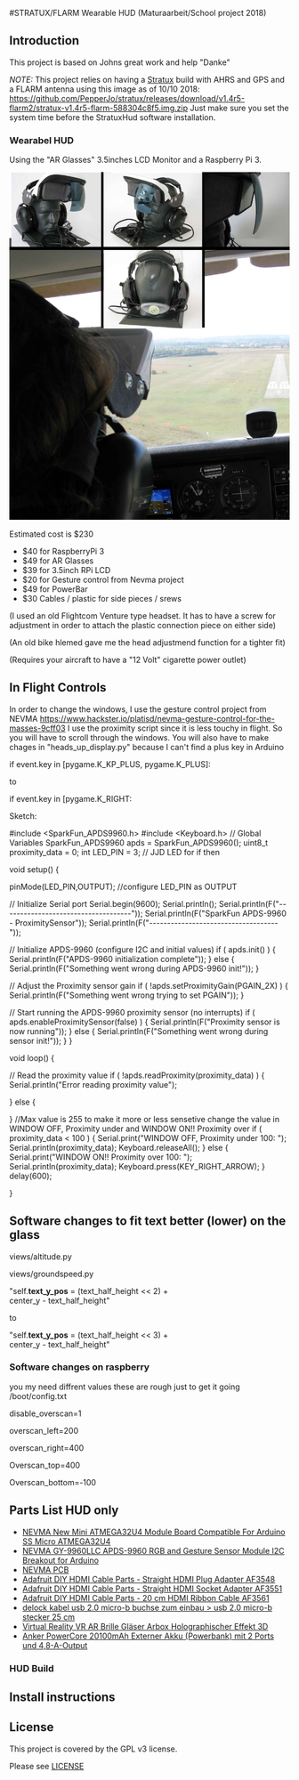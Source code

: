 #STRATUX/FLARM Wearable HUD (Maturaarbeit/School project 2018)

## Introduction

This project is based on Johns great work and help "Danke"

_*NOTE:*_ This project relies on having a [Stratux](http://stratux.me/) build with AHRS and GPS and a FLARM antenna using this image as of 10/10 2018: https://github.com/PepperJo/stratux/releases/download/v1.4r5-flarm2/stratux-v1.4r5-flarm-588304c8f5.img.zip Just make sure you set the system time before the StratuxHud software installation.


### Wearabel HUD

Using the "AR Glasses" 3.5inches LCD Monitor and a Raspberry Pi 3.

![AR Glasses](media/hud_wearable.jpg)

Estimated cost is $230

- $40 for RaspberryPi 3
- $49 for AR Glasses 
- $39 for 3.5inch RPi LCD 
- $20 for Gesture control from Nevma project
- $49 for PowerBar
- $30 Cables / plastic for side pieces / srews

(I used an old Flightcom Venture type headset. It has to have a screw for adjustment in order to attach the plastic connection piece on either side)

(An old bike hlemed gave me the head adjustmend function for a tighter fit)

(Requires your aircraft to have a "12 Volt" cigarette power outlet)


## In Flight Controls
In order to change the windows, I use the gesture control project from NEVMA
https://www.hackster.io/platisd/nevma-gesture-control-for-the-masses-9cff03
I use the proximity script since it is less touchy in flight. So you will have to scroll through the windows. 
You will also have to make chages in "heads_up_display.py" because I can't find a plus key in Arduino

if event.key in [pygame.K_KP_PLUS, pygame.K_PLUS]:

to 

if event.key in [pygame.K_RIGHT:

Sketch:

#include <SparkFun_APDS9960.h>
#include <Keyboard.h>
// Global Variables
SparkFun_APDS9960 apds = SparkFun_APDS9960();
uint8_t proximity_data = 0;
int LED_PIN = 3; // JJD LED for if then

void setup() {

pinMode(LED_PIN,OUTPUT); //configure LED_PIN as OUTPUT 

 
 // Initialize Serial port
 Serial.begin(9600);
 Serial.println();
 Serial.println(F("------------------------------------"));
 Serial.println(F("SparkFun APDS-9960 - ProximitySensor"));
 Serial.println(F("------------------------------------"));
 
 // Initialize APDS-9960 (configure I2C and initial values)
 if ( apds.init() ) {
 Serial.println(F("APDS-9960 initialization complete"));
 } else {
 Serial.println(F("Something went wrong during APDS-9960 init!"));
 }
 
 // Adjust the Proximity sensor gain
 if ( !apds.setProximityGain(PGAIN_2X) ) {
 Serial.println(F("Something went wrong trying to set PGAIN"));
 }
 
 // Start running the APDS-9960 proximity sensor (no interrupts)
 if ( apds.enableProximitySensor(false) ) {
 Serial.println(F("Proximity sensor is now running"));
 } else {
 Serial.println(F("Something went wrong during sensor init!"));
 }
}

void loop() {
 
 // Read the proximity value
 if ( !apds.readProximity(proximity_data) ) {
 Serial.println("Error reading proximity value");
 
 } else {

 }
//Max value is 255 to make it more or less sensetive change the value in WINDOW OFF, Proximity under and WINDOW ON!! Proximity over 
 if ( proximity_data < 100 ) {
 Serial.print("WINDOW OFF, Proximity under 100: ");
 Serial.println(proximity_data); 
 Keyboard.releaseAll();
 } else {
 Serial.print("WINDOW ON!! Proximity over 100: ");
 Serial.println(proximity_data);
 Keyboard.press(KEY_RIGHT_ARROW);
 }
 delay(600);

}

## Software changes to fit text better (lower) on the glass
views/altitude.py

views/groundspeed.py


"self.__text_y_pos__ = (text_half_height << 2) + \
            center_y - text_half_height"
            
 to
 
 "self.__text_y_pos__ = (text_half_height << 3) + \
            center_y - text_half_height"

### Software changes on raspberry
you my need diffrent values these are rough just to get it going
/boot/config.txt

disable_overscan=1

overscan_left=200

overscan_right=400

Overscan_top=400

Overscan_bottom=-100

## Parts List HUD only

- [NEVMA New Mini ATMEGA32U4 Module Board Compatible For Arduino SS Micro ATMEGA32U4](https://www.ebay.de/itm/New-Mini-ATMEGA32U4-Module-Board-Compatible-For-Arduino-SS-Micro-ATMEGA32U4/272546371430?ssPageName=STRK%3AMEBIDX%3AIT&_trksid=p2060353.m2749.l2649)
- [NEVMA GY-9960LLC APDS-9960 RGB and Gesture Sensor Module I2C Breakout for Arduino](https://www.amazon.com/Number-Rottay-Mechanical-Numeric-backlit/dp/B076FTSY6J/ref=sr_1_3?ie=UTF8&qid=1529215627&sr=8-3&keywords=mechanical+keypad)
- [NEVMA PCB](https://www.pcbway.com/project/shareproject/Nevma__Gesture_control_for_the_masses.html)
- [Adafruit DIY HDMI Cable Parts - Straight HDMI Plug Adapter AF3548](https://www.ebay.de/itm/Adafruit-DIY-HDMI-Cable-Parts-Straight-HDMI-Plug-Adapter-AF3548/273042335737?ssPageName=STRK%3AMEBIDX%3AIT&_trksid=p2060353.m2749.l2649)
- [Adafruit DIY HDMI Cable Parts - Straight HDMI Socket Adapter AF3551](https://www.ebay.de/itm/Adafruit-DIY-HDMI-Cable-Parts-Straight-HDMI-Socket-Adapter-AF3551/273026213365?ssPageName=STRK%3AMEBIDX%3AIT&_trksid=p2060353.m2749.l2649)
- [Adafruit DIY HDMI Cable Parts - 20 cm HDMI Ribbon Cable AF3561](https://www.ebay.de/itm/Adafruit-DIY-HDMI-Cable-Parts-20-cm-HDMI-Ribbon-Cable-AF3561/282810093975?ssPageName=STRK%3AMEBIDX%3AIT&_trksid=p2060353.m2749.l2649)
- [delock kabel usb 2.0 micro-b buchse zum einbau > usb 2.0 micro-b stecker 25 cm](https://www.ebay.de/itm/delock-kabel-usb-2-0-micro-b-buchse-zum-einbau-usb-2-0-micro-b-stecker-25-cm/162698540334?ssPageName=STRK%3AMEBIDX%3AIT&_trksid=p2060353.m2749.l2649)
- [Virtual Reality VR AR Brille Gläser Arbox Holographischer Effekt 3D](https://www.ebay.de/itm/Virtual-Reality-VR-AR-Brille-Gläser-Arbox-Holographischer-Effekt-3D/382299251509?ssPageName=STRK%3AMEBIDX%3AIT&_trksid=p2060353.m2749.l2649)
- [Anker PowerCore 20100mAh Externer Akku (Powerbank) mit 2 Ports und 4,8-A-Output](https://www.ebay.de/itm/Anker-PowerCore-20100mAh-Externer-Akku-Powerbank-mit-2-Ports-und-4-8-A-Output/253034763977?ssPageName=STRK%3AMEBIDX%3AIT&_trksid=p2060353.m2749.l2649)

### HUD Build

## Install instructions

## License

This project is covered by the GPL v3 license.

Please see [LICENSE](LICENSE)
